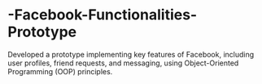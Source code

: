 # -Facebook-Functionalities-Prototype
Developed a prototype implementing key features of Facebook, including user profiles, friend requests, and messaging, using Object-Oriented Programming (OOP) principles.
